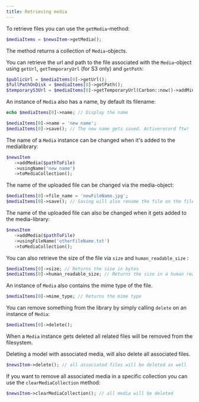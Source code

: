 ```yaml
---
title: Retrieving media
---
```


To retrieve files you can use the `getMedia`-method:

```php
$mediaItems = $newsItem->getMedia();
```

The method returns a collection of `Media`-objects.

You can retrieve the url and path to the file associated with the `Media`-object using  `getUrl`, `getTemporaryUrl` (for S3 only) and `getPath`:

```php
$publicUrl = $mediaItems[0]->getUrl();
$fullPathOnDisk = $mediaItems[0]->getPath();
$temporaryS3Url = $mediaItems[0]->getTemporaryUrl(Carbon::now()->addMinutes(5));
```

An instance of `Media` also has a name, by default its filename:

```php
echo $mediaItems[0]->name; // Display the name

$mediaItems[0]->name = 'new name';
$mediaItems[0]->save(); // The new name gets saved. Activerecord ftw!
```

The name of a `Media` instance can be changed when it's added to the medialibrary:

```php
$newsItem
   ->addMedia($pathToFile)
   ->usingName('new name')
   ->toMediaCollection();
```

The name of the uploaded file can be changed via the media-object:

```php
$mediaItems[0]->file_name = 'newFileName.jpg';
$mediaItems[0]->save(); // Saving will also rename the file on the filesystem.
```

The name of the uploaded file can also be changed when it gets added to the media-library:

```php
$newsItem
   ->addMedia($pathToFile)
   ->usingFileName('otherFileName.txt')
   ->toMediaCollection();
```

You can also retrieve the size of the file via  `size` and `human_readable_size` :

```php
$mediaItems[0]->size; // Returns the size in bytes
$mediaItems[0]->human_readable_size; // Returns the size in a human readable format (eg. 1,5 MB)
```

An instance of `Media` also contains the mime type of the file.

```php
$mediaItems[0]->mime_type; // Returns the mime type
```

You can remove something from the library by simply calling `delete` on an instance of `Media`:

```php
$mediaItems[0]->delete();
```

When a `Media` instance gets deleted all related files will be removed from the filesystem.

Deleting a model with associated media, will also delete all associated files.

```php
$newsItem->delete(); // all associated files will be deleted as well
```

If you want to remove all associated media in a specific collection you can use the `clearMediaCollection` method:

```php
$newsItem->clearMediaCollection(); // all media will be deleted
```
